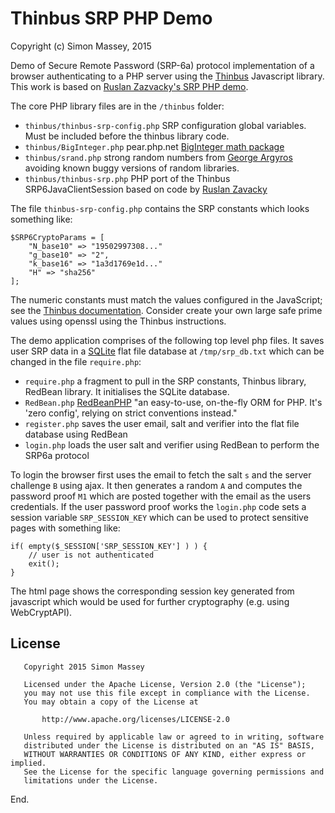 # Thinbus SRP PHP Demo

Copyright (c) Simon Massey, 2015

Demo of Secure Remote Password (SRP-6a) protocol implementation of a browser authenticating to a PHP server using the [Thinbus](https://bitbucket.org/simon_massey/thinbus-srp-js) Javascript library. This work is based on [Ruslan Zazvacky's SRP PHP demo](https://github.com/RuslanZavacky/srp-6a-demo). 

The core PHP library files are in the `/thinbus` folder:

* `thinbus/thinbus-srp-config.php` SRP configuration global variables. Must be included before the thinbus library code.  
* `thinbus/BigInteger.php` pear.php.net [BigInteger math package](http://pear.php.net/package/BigInteger)
* `thinbus/srand.php` strong random numbers from [George Argyros](https://github.com/GeorgeArgyros/Secure-random-bytes-in-PHP) avoiding known buggy versions of random libraries. 
* `thinbus/thinbus-srp.php` PHP port of the Thinbus SRP6JavaClientSession based on code by [Ruslan Zavacky](https://github.com/RuslanZavacky/srp-6a-demo)

The file `thinbus-srp-config.php` contains the SRP constants which looks something like: 

```
$SRP6CryptoParams = [
    "N_base10" => "19502997308..."
    "g_base10" => "2",
    "k_base16" => "1a3d1769e1d..."
    "H" => "sha256"
];
```

The numeric constants must match the values configured in the JavaScript; see the [Thinbus documentation](https://bitbucket.org/simon_massey/thinbus-srp-js). Consider create your own large safe prime values using openssl using the Thinbus instructions. 

The demo application comprises of the following top level php files. It saves user SRP data in a [SQLite](http://php.net/manual/en/book.sqlite.php) flat file database at `/tmp/srp_db.txt` which can be changed in the file `require.php`: 

* `require.php` a fragment to pull in the SRP constants, Thinbus library, RedBean library. It initialises the SQLite database. 
* `RedBean.php` [RedBeanPHP](http://redbeanphp.com) "an easy-to-use, on-the-fly ORM for PHP. It's 'zero config', relying on strict conventions instead."
* `register.php` saves the user email, salt and verifier into the flat file database using RedBean  
* `login.php` loads the user salt and verifier using RedBean to perform the SRP6a protocol  

To login the browser first uses the email to fetch the salt `s` and the server challenge `B` using ajax. It then generates a random `A` and computes the password proof `M1` which are posted together with the email as the users credentials. If the user password proof works the `login.php` code sets a session variable `SRP_SESSION_KEY` which can be used to protect sensitive pages with something like: 

```
if( empty($_SESSION['SRP_SESSION_KEY'] ) ) {
    // user is not authenticated
    exit();
}
```

The html page shows the corresponding session key generated from javascript which would be used for further cryptography (e.g. using WebCryptAPI). 

## License

```
   Copyright 2015 Simon Massey

   Licensed under the Apache License, Version 2.0 (the "License");
   you may not use this file except in compliance with the License.
   You may obtain a copy of the License at

       http://www.apache.org/licenses/LICENSE-2.0

   Unless required by applicable law or agreed to in writing, software
   distributed under the License is distributed on an "AS IS" BASIS,
   WITHOUT WARRANTIES OR CONDITIONS OF ANY KIND, either express or implied.
   See the License for the specific language governing permissions and
   limitations under the License.
```
   
End.